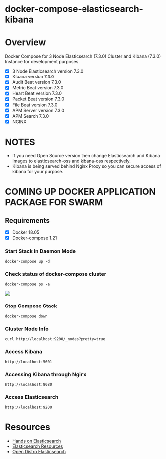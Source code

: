 # **docker-compose-elasticsearch-kibana**

# **Overview**
Docker Compose for 3 Node Elasticsearch (7.3.0) Cluster and Kibana (7.3.0) Instance for development purposes.

- [x] 3 Node Elasticsearch version 7.3.0
- [x] Kibana version 7.3.0
- [x] Audit Beat version 7.3.0
- [x] Metric Beat version 7.3.0
- [x] Heart Beat version 7.3.0
- [x] Packet Beat version 7.3.0
- [x] File Beat version 7.3.0
- [x] APM Server version 7.3.0
- [x] APM Search 7.3.0
- [x] NGINX

# **NOTES**
- If you need Open Source version then change Elasticsearch and Kibana Images to elasticsearch-oss and kibana-oss respectively.
- Kibana is being served behind Nginx Proxy so you can secure access of kibana for your purpose.

# **COMING UP DOCKER APPLICATION PACKAGE FOR SWARM**

## **Requirements**
- [x] Docker 18.05
- [x] Docker-compose 1.21

### **Start Stack in Daemon Mode**
```
docker-compose up -d
```

### **Check status of docker-compose cluster**
```
docker-compose ps -a
```
![](images/dockerps.png)


### **Stop Compose Stack**
```
docker-compose down
```

### **Cluster Node Info**
```
curl http://localhost:9200/_nodes?pretty=true
```

### **Access Kibana**
```
http://localhost:5601
```

### **Accessing Kibana through Nginx**
```
http://localhost:8080
```

### **Access Elasticsearch**
```
http://localhost:9200
```

# **Resources**
* [Hands on Elasticsearch](https://medium.com/@maxy_ermayank/hands-on-elasticsearch-8fa59d8aebfc)
* [Elasticsearch Resources](https://medium.com/@maxy_ermayank/elasticsearch-resources-27d24f01c1dc)
* [Open Distro Elasticsearch](https://medium.com/@maxy_ermayank/tl-dr-aws-open-distro-elasticsearch-fc642f0e592a)
